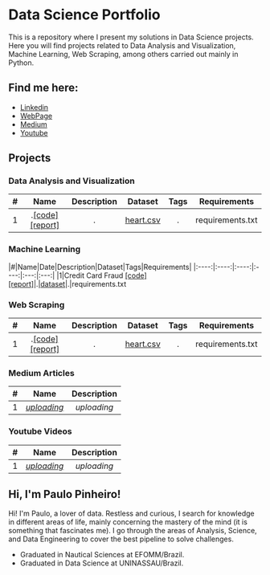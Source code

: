 
# Data Science Portfolio

This is a repository where I present my solutions in Data Science projects. Here you will find projects related to Data Analysis and Visualization, Machine Learning, Web Scraping, among others carried out mainly in Python.

## Find me here:

* [Linkedin](https://linkedin.com/in/dspauloplima)
* [WebPage](https://dspauloplima.github.io)
* [Medium](https://dspauloplima.medium.com)
* [Youtube](https://www.youtube.com/channel/UCYWAGd2hiipE0pg8h9tieIw)

## Projects

### Data Analysis and Visualization

|#|Name|Description|Dataset|Tags|Requirements|
|:----:|:----:|:----:|:----:|:---:|:---:|
|1|.[[code]](code) [[report]](report)|.|[heart.csv](dataset)|.|requirements.txt

### Machine Learning

|#|Name|Date|Description|Dataset|Tags|Requirements|
|:----:|:----:|:----:|:----:|:---:|:---:|
|1|Credit Card Fraud [[code]](/credit_fraud_detection/credit_fraud.ipynb) [[report]](/credit_fraud_detection/report_credit_card.pdf)|.|[dataset](/credit_fraud_detection/data/creditcard.csv)|.|requirements.txt


### Web Scraping

|#|Name|Description|Dataset|Tags|Requirements|
|:----:|:----:|:----:|:----:|:---:|:---:|
|1|.[[code]](code) [[report]](report)|.|[heart.csv](dataset)|.|requirements.txt

### Medium Articles

|#|Name|Description
|:---|:----:|:----:|
|1|[*uploading*](link) |*uploading*|

### Youtube Videos

|#|Name|Description
|:---|:----:|:----:|
|1|[*uploading*](link) |*uploading*|
## Hi, I'm Paulo Pinheiro!

Hi! I'm Paulo, a lover of data. Restless and curious, I search for knowledge in different areas of life, mainly concerning the mastery of the mind (it is something that fascinates me). I go through the areas of Analysis, Science, and Data Engineering to cover the best pipeline to solve challenges.

* Graduated in Nautical Sciences at EFOMM/Brazil.
* Graduated in Data Science at UNINASSAU/Brazil.